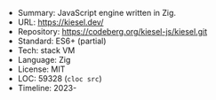 * Summary:    JavaScript engine written in Zig.
* URL:        https://kiesel.dev/
* Repository: https://codeberg.org/kiesel-js/kiesel.git
* Standard:   ES6+ (partial)
* Tech:       stack VM
* Language:   Zig
* License:    MIT
* LOC:        59328 (`cloc src`)
* Timeline:   2023-
